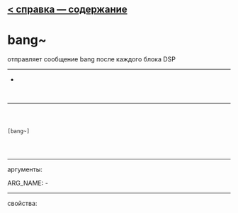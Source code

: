 [< справка — содержание](ceammc_lib.html)
---

# bang~


отправляет сообщение bang после каждого блока DSP

---

-
<br>


---


```



[bang~]


            
```

---
аргументы:

ARG_NAME: -<br>

---
свойства:


